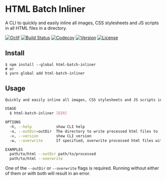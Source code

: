 # HTML Batch Inliner

A CLI to quickly and easily inline all images, CSS stylesheets and JS scripts in all HTML files in a directory.

[![Oclif](https://img.shields.io/badge/cli-oclif-brightgreen.svg)](https://oclif.io)
[![Build Status](https://dev.azure.com/jmerle/html-batch-inliner/_apis/build/status/Build?branchName=master)](https://dev.azure.com/jmerle/html-batch-inliner/_build/latest?definitionId=3&branchName=master)
[![Codecov](https://codecov.io/gh/jmerle/html-batch-inliner/branch/master/graph/badge.svg)](https://codecov.io/gh/jmerle/html-batch-inliner)
[![Version](https://img.shields.io/npm/v/html-batch-inliner.svg)](https://npmjs.org/package/html-batch-inliner)
[![License](https://img.shields.io/npm/l/html-batch-inliner.svg)](https://github.com/jmerle/html-batch-inliner/blob/master/package.json)

## Install

```
$ npm install --global html-batch-inliner
# or
$ yarn global add html-batch-inliner
```

## Usage

```sh
Quickly and easily inline all images, CSS stylesheets and JS scripts in all HTML files in a directory.

USAGE
  $ html-batch-inliner [DIR]

OPTIONS
  -h, --help           show CLI help
  -o, --outDir=outDir  The directory to write processed html files to
  -v, --version        show CLI version
  -w, --overwrite      If specified, overwrite processed html files with their inlined version

EXAMPLES
  path/to/html --outDir path/to/processed
  path/to/html --overwrite
```

One of the `--outDir` or `--overwrite` flags is required. Running without either of them or with both will result in an error.

